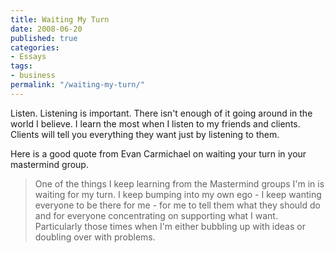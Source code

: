 ```yaml
---
title: Waiting My Turn
date: 2008-06-20
published: true
categories:
- Essays
tags:
- business
permalink: "/waiting-my-turn/"
---
```

Listen.  Listening is important.  There isn't enough of it going around in the world I believe.  I learn the most when I listen to my friends and clients.  Clients will tell you everything they want just by listening to them.

Here is a good quote from Evan Carmichael on waiting your turn in your mastermind group.

>One of the things I keep learning from the Mastermind groups I'm in is waiting for my turn. I keep bumping into my own ego - I keep wanting everyone to be there for me - for me to tell them what they should do and for everyone concentrating on supporting what I want. Particularly those times when I'm either bubbling up with ideas or doubling over with problems.